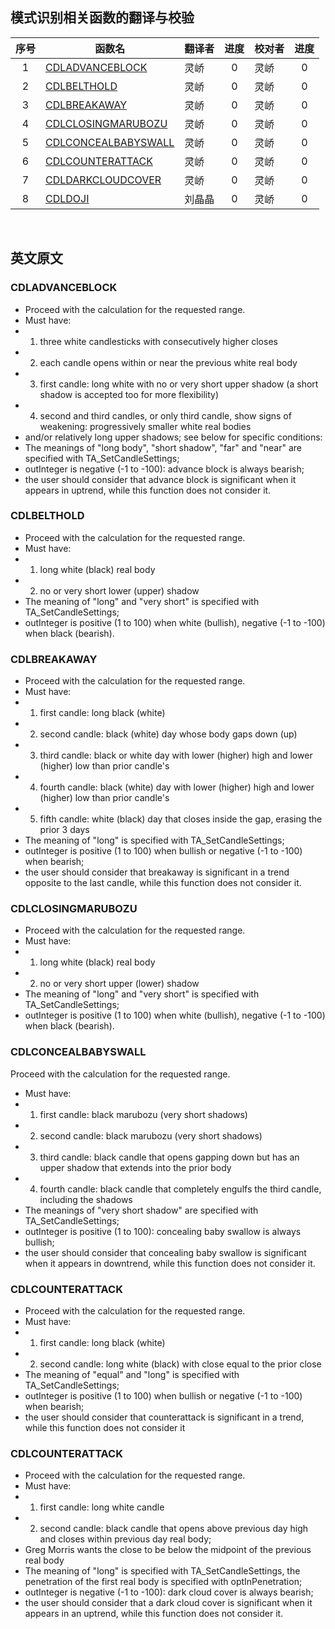 ## 模式识别相关函数的翻译与校验

|序号|函数名|翻译者|进度|校对者|进度|
|:---:|-----|----|:----:|----|:----:|
|1|[CDLADVANCEBLOCK](CDLADVANCEBLOCK.md) |灵峤|0|灵峤|0| 
|2|[CDLBELTHOLD](CDLBELTHOLD.md) |灵峤|0|灵峤|0| 
|3|[CDLBREAKAWAY](CDLBREAKAWAY.md) |灵峤|0|灵峤|0| 
|4|[CDLCLOSINGMARUBOZU](CDLCLOSINGMARUBOZU.md) |灵峤|0|灵峤|0| 
|5|[CDLCONCEALBABYSWALL](CDLCONCEALBABYSWALL.md) |灵峤|0|灵峤|0| 
|6|[CDLCOUNTERATTACK](CDLCOUNTERATTACK.md) |灵峤|0|灵峤|0| 
|7|[CDLDARKCLOUDCOVER](CDLDARKCLOUDCOVER.md) |灵峤|0|灵峤|0| 
|8|[CDLDOJI](CDLDOJI.md) |刘晶晶|0|灵峤|0| 
<br>

## 英文原文

### CDLADVANCEBLOCK
* Proceed with the calculation for the requested range.
* Must have:
* 1. three white candlesticks with consecutively higher closes
* 2. each candle opens within or near the previous white real body 
* 3. first candle: long white with no or very short upper shadow (a short shadow is accepted too for more flexibility)
* 4. second and third candles, or only third candle, show signs of weakening: progressively smaller white real bodies 
* and/or relatively long upper shadows; see below for specific conditions:
* The meanings of "long body", "short shadow", "far" and "near" are specified with TA_SetCandleSettings;
* outInteger is negative (-1 to -100): advance block is always bearish;
* the user should consider that advance block is significant when it appears in uptrend, while this function does not consider it.

### CDLBELTHOLD
* Proceed with the calculation for the requested range.
* Must have:
* 1. long white (black) real body
* 2. no or very short lower (upper) shadow
* The meaning of "long" and "very short" is specified with TA_SetCandleSettings;
* outInteger is positive (1 to 100) when white (bullish), negative (-1 to -100) when black (bearish).

### CDLBREAKAWAY
* Proceed with the calculation for the requested range.
* Must have:
* 1. first candle: long black (white)
* 2. second candle: black (white) day whose body gaps down (up)
* 3. third candle: black or white day with lower (higher) high and lower (higher) low than prior candle's
* 4. fourth candle: black (white) day with lower (higher) high and lower (higher) low than prior candle's
* 5. fifth candle: white (black) day that closes inside the gap, erasing the prior 3 days
* The meaning of "long" is specified with TA_SetCandleSettings;
* outInteger is positive (1 to 100) when bullish or negative (-1 to -100) when bearish;
* the user should consider that breakaway is significant in a trend opposite to the last candle, while this function does not consider it.

### CDLCLOSINGMARUBOZU
* Proceed with the calculation for the requested range.
* Must have:
* 1. long white (black) real body
* 2. no or very short upper (lower) shadow
* The meaning of "long" and "very short" is specified with TA_SetCandleSettings;
* outInteger is positive (1 to 100) when white (bullish), negative (-1 to -100) when black (bearish).

### CDLCONCEALBABYSWALL
Proceed with the calculation for the requested range.
* Must have:
* 1. first candle: black marubozu (very short shadows)
* 2. second candle: black marubozu (very short shadows)
* 3. third candle: black candle that opens gapping down but has an upper shadow that extends into the prior body
* 4. fourth candle: black candle that completely engulfs the third candle, including the shadows
* The meanings of "very short shadow" are specified with TA_SetCandleSettings;
* outInteger is positive (1 to 100): concealing baby swallow is always bullish;
* the user should consider that concealing baby swallow is significant when it appears in downtrend, while this function does not consider it.

### CDLCOUNTERATTACK
* Proceed with the calculation for the requested range.
* Must have:
* 1. first candle: long black (white)
* 2. second candle: long white (black) with close equal to the prior close
* The meaning of "equal" and "long" is specified with TA_SetCandleSettings;
* outInteger is positive (1 to 100) when bullish or negative (-1 to -100) when bearish;
* the user should consider that counterattack is significant in a trend, while this function does not consider it

### CDLCOUNTERATTACK
* Proceed with the calculation for the requested range.
* Must have:
* 1. first candle: long white candle
* 2. second candle: black candle that opens above previous day high and closes within previous day real body; 
* Greg Morris wants the close to be below the midpoint of the previous real body
* The meaning of "long" is specified with TA_SetCandleSettings, the penetration of the first real body is specified with optInPenetration;
* outInteger is negative (-1 to -100): dark cloud cover is always bearish;
* the user should consider that a dark cloud cover is significant when it appears in an uptrend, while this function does not consider it.
